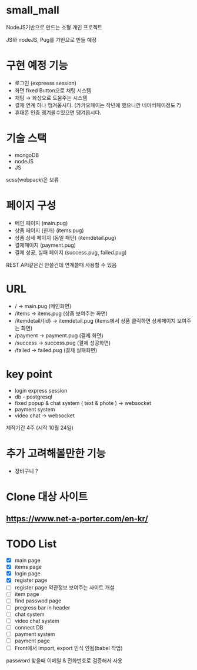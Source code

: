 # small_mall

NodeJS기반으로 만드는 소형 개인 프로젝트

JS와 nodeJS, Pug를 기반으로 만들 예정

# 구현 예정 기능

- 로그인 (expreess session)
- 화면 fixed Button으로 채팅 시스템
- 채팅 → 화상으로 도움주는 시스템
- 결재 연계 하나 땡겨옵시다. (카카오페이는 작년에 했으니깐 네이버페이정도 ?)
- 휴대폰 인증 땡겨올수있으면 땡겨옵시다.

# 기술 스택

- mongoDB
- nodeJS
- JS

scss(webpack)은 보류

# 페이지 구성

- 메인 페이지 (main.pug)
- 상품 페이지 (한개) (items.pug)
- 상품 상세 페이지 (동일 패턴) (itemdetail.pug)
- 결제페이지 (payment.pug)
- 결제 성공, 실패 페이지 (success.pug, failed.pug)

REST API같은건 안쓸건데 연계쓸때 사용할 수 있음

# URL

- / → main.pug (메인화면)
- /items → items.pug (상품 보여주는 화면)
- /itemdetail/{id} → itemdetail.pug (items에서 상품 클릭하면 상세페이지 보여주는 화면)
- /payment → payment.pug (결제 화면)
- /success → success.pug (결제 성공화면)
- /failed → failed.pug (결제 실패화면)

# key point

- login express session
- db - postgresql
- fixed popup & chat system ( text & phote ) -> websocket
- payment system
- video chat -> websocket

제작기간 4주 (시작 10월 24일)

# 추가 고려해볼만한 기능

- 장바구니 ?

# Clone 대상 사이트

## https://www.net-a-porter.com/en-kr/

# TODO List

- [x] main page
- [x] items page
- [x] login page
- [x] register page
- [ ] register page 약관정보 보여주는 사이트 개설
- [ ] item page
- [ ] find passwod page
- [ ] pregress bar in header
- [ ] chat system
- [ ] video chat system
- [ ] connect DB
- [ ] payment system
- [ ] payment page
- [ ] Front에서 import, export 인식 안됨(babel 작업)

password 찾을때 이메일 & 전화번호로 검증해서 사용
